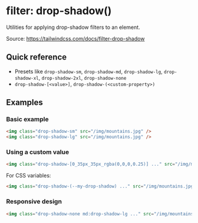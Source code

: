 # filter: drop-shadow()

Utilities for applying drop-shadow filters to an element.

Source: https://tailwindcss.com/docs/filter-drop-shadow

## Quick reference

- Presets like `drop-shadow-sm`, `drop-shadow-md`, `drop-shadow-lg`, `drop-shadow-xl`, `drop-shadow-2xl`, `drop-shadow-none`
- `drop-shadow-[<value>]`, `drop-shadow-(<custom-property>)`

## Examples

### Basic example

```html
<img class="drop-shadow-sm" src="/img/mountains.jpg" />
<img class="drop-shadow-lg" src="/img/mountains.jpg" />
```

### Using a custom value

```html
<img class="drop-shadow-[0_35px_35px_rgba(0,0,0,0.25)] ..." src="/img/mountains.jpg" />
```

For CSS variables:

```html
<img class="drop-shadow-(--my-drop-shadow) ..." src="/img/mountains.jpg" />
```

### Responsive design

```html
<img class="drop-shadow-none md:drop-shadow-lg ..." src="/img/mountains.jpg" />
```

